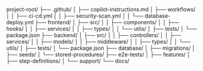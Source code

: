 project-root/
├── .github/
│   ├── copilot-instructions.md
│   ├── workflows/
│   │   ├── ci-cd.yml
│   │   ├── security-scan.yml
│   │   └── database-deploy.yml
├── frontend/
│   ├── src/
│   │   ├── components/
│   │   ├── hooks/
│   │   ├── services/
│   │   ├── types/
│   │   └── utils/
│   ├── tests/
│   └── package.json
├── backend/
│   ├── src/
│   │   ├── controllers/
│   │   ├── services/
│   │   ├── models/
│   │   ├── middleware/
│   │   ├── types/
│   │   └── utils/
│   ├── tests/
│   └── package.json
├── database/
│   ├── migrations/
│   ├── seeds/
│   └── stored-procedures/
├── e2e-tests/
│   ├── features/
│   ├── step-definitions/
│   └── support/
└── docs/
